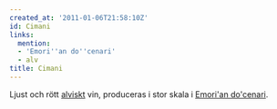```yaml
---
created_at: '2011-01-06T21:58:10Z'
id: Cimani
links:
  mention:
  - 'Emori''an do''cenari'
  - alv
title: Cimani
---
```


Ljust och rött [alviskt] vin, produceras i stor skala i [Emori'an do'cenari].

  [alviskt]: alv
  [Emori'an do'cenari]: Emorian_docenari
